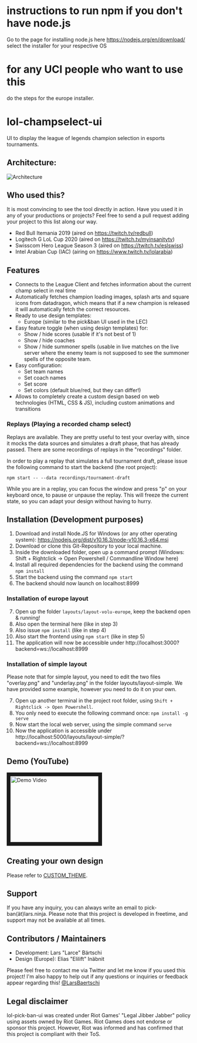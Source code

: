 # instructions to run npm if you don't have node.js
Go to the page for installing node.js here https://nodejs.org/en/download/
select the installer for your respective OS

# for any UCI people who want to use this
do the steps for the europe installer.

# lol-champselect-ui
UI to display the league of legends champion selection in esports tournaments.

## Architecture:
![Architecture](Architecture.png)

## Who used this?
It is most convincing to see the tool directly in action. Have you used it in any of your productions or projects? Feel free to send a pull request adding your project to this list along our way.

- Red Bull Itemania 2019 (aired on https://twitch.tv/redbull)
- Logitech G LoL Cup 2020 (aired on https://twitch.tv/myinsanitytv)
- Swisscom Hero League Season 3 (aired on https://twitch.tv/eslswiss)
- Intel Arabian Cup (IAC) (airing on https://www.twitch.tv/lolarabia)

## Features
- Connects to the League Client and fetches information about the current champ select in real time
- Automatically fetches champion loading images, splash arts and square icons from datadragon, which means that if a new champion
is released it will automatically fetch the correct resources.
- Ready to use design templates:
  - Europe (similar to the pick&ban UI used in the LEC)
- Easy feature toggle (when using design templates) for:
  - Show / hide scores (usable if it's not best of 1)
  - Show / hide coaches
  - Show / hide summoner spells (usable in live matches on the live server where the enemy team is not supposed to see the summoner 
  spells of the opposite team.
- Easy configuration:
  - Set team names
  - Set coach names
  - Set score
  - Set colors (default blue/red, but they can differ!)
- Allows to completely create a custom design based on web technologies (HTML, CSS & JS), including custom animations and
transitions

### Replays (Playing a recorded champ select)
Replays are available. They are pretty useful to test your overlay with, since it mocks the data sources and simulates a draft phase, that has already passed. There are some recordings of replays in the "recordings" folder.

In order to play a replay that simulates a full tournament draft, please issue the following command to start the backend (the root project):

`npm start -- --data recordings/tournament-draft`

While you are in a replay, you can focus the window and press "p" on your keyboard once, to pause or unpause the replay. This will freeze the current state, so you can adapt your design without having to hurry.

## Installation (Development purposes)
1. Download and install Node.JS for Windows (or any other operating system): https://nodejs.org/dist/v10.16.3/node-v10.16.3-x64.msi
2. Download or clone this Git-Repository to your local machine.
3. Inside the downloaded folder, open up a command prompt (Windows: Shift + Rightclick -> Open Powershell / Commandline Window here)
4. Install all required dependencies for the backend using the command `npm install`
5. Start the backend using the command `npm start`
6. The backend should now launch on localhost:8999

### Installation of europe layout
7. Open up the folder `layouts/layout-volu-europe`, keep the backend open & running!
8. Also open the terminal here (like in step 3)
9. Also issue `npm install` (like in step 4)
10. Also start the frontend using `npm start` (like in step 5)
11. The application will now be accessible under http://localhost:3000?backend=ws://localhost:8999

### Installation of simple layout
Please note that for simple layout, you need to edit the two files "overlay.png" and "underlay.png" in the folder layouts/layout-simple. We have provided some example, however you need to do it on your own.

7. Open up another terminal in the project root folder, using `Shift + Rightclick -> Open Powershell`.
8. You only need to execute the following command once: `npm install -g serve`
9. Now start the local web server, using the simple command `serve`
10. Now the application is accessible under http://localhost:5000/layouts/layout-simple/?backend=ws://localhost:8999

## Demo (YouTube)
<a href="http://www.youtube.com/watch?feature=player_embedded&v=u-CTYFDBtqE
" target="_blank"><img src="http://img.youtube.com/vi/u-CTYFDBtqE/0.jpg" 
alt="Demo Video" width="240" height="180" border="10" /></a>

## Creating your own design
Please refer to [CUSTOM_THEME](CUSTOM_THEME.md).

## Support
If you have any inquiry, you can always write an email to pick-ban(ät)lars.ninja.
Please note that this project is developed in freetime, and support may not be available at all times.

## Contributors / Maintainers
- Development: Lars "Larce" Bärtschi
- Design (Europe): Elias "Elilift" Inäbnit

Please feel free to contact me via Twitter and let me know if you used this project! I'm also happy to help out if any questions or inquiries or feedback appear regarding this! [@LarsBaertschi](https://twitter.com/LarsBaertschi)

## Legal disclaimer
lol-pick-ban-ui was created under Riot Games' "Legal Jibber Jabber" policy using assets owned by Riot Games. Riot Games does not endorse or sponsor this project.
However, Riot was informed and has confirmed that this project is compliant with their ToS.
